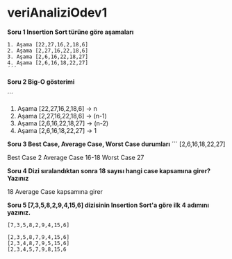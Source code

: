 # veriAnaliziOdev1
**Soru 1 Insertion Sort türüne göre aşamaları**

```
1. Aşama [22,27,16,2,18,6]
2. Aşama [2,27,16,22,18,6]
3. Aşama [2,6,16,22,18,27]
4. Aşama [2,6,16,18,22,27]
´´´
```
**Soru 2 Big-O gösterimi**

´´´
1. Aşama [22,27,16,2,18,6] -> n
2. Aşama [2,27,16,22,18,6] -> (n-1)
3. Aşama [2,6,16,22,18,27] -> (n-2)
4. Aşama [2,6,16,18,22,27] -> 1


**Soru 3 Best Case, Average Case, Worst Case durumları**
´´´
 [2,6,16,18,22,27]

Best Case 2
Average Case 16-18
Worst Case 27 

**Soru 4 Dizi sıralandıktan sonra 18 sayısı hangi case kapsamına girer? Yazınız**


18 Average Case kapsamına girer

**Soru 5 [7,3,5,8,2,9,4,15,6] dizisinin Insertion Sort'a göre ilk 4 adımını yazınız.**
```
[7,3,5,8,2,9,4,15,6] 

[2,3,5,8,7,9,4,15,6]
[2,3,4,8,7,9,5,15,6]
[2,3,4,5,7,9,8,15,6
